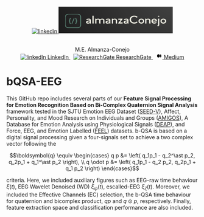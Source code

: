 <p align="center">
  <a href="https://example.com/">
    <img src="https://www.ugto.mx/images/escudo-guia-imagen.png" width=88 height=70 alt="linkedin"> <img src="https://github.com/Almanza-Conejo/imagesRepo/blob/main/almCon.png" alt="Almanza-Conejo" width=300 height=70>
  </a>
  <p align="center">
    <br>
    M.E. Almanza-Conejo</h2>
    <br>
    <a href="https://www.linkedin.com/in/oalmanzaconejo/" rel="nofollow noreferrer">
    <img src="https://i.sstatic.net/gVE0j.png" alt="linkedIn"> LinkedIn
    </a> &nbsp; 
    <a href="https://www.researchgate.net/profile/Oscar-Almanza-Conejo" rel="nofollow noreferrer">
    <img src="https://user-images.githubusercontent.com/54937357/126514422-ba0e7de1-cbc2-4186-94d9-39e8a22c1c78.png" width="14" height="14" alt="ResearchGate"> ResearchGate
    </a> &nbsp;
    <a href="https://medium.com/@almanzaConejo" rel="nofollow noreferrer">
    <img src="https://raw.githubusercontent.com/Medium/medium-logos/master/03_Symbol/01_Black/PNG/RGB/Medium-Symbol-Black-RGB%401x.png" width="17" height="17" alt="Medium"> Medium
  </a>
  </p>
</p>

# bQSA-EEG

This GitHub repo includes several parts of our **Feature Signal Processing for Emotion Recognition Based on Bi-Complex Quaternion Signal Analysis** framework tested in the SJTU Emotion EEG Dataset ([SEED-V](https://github.com/Almanza-Conejo/bQSA-EEG/blob/main/images/SEED-V/SEED-V%20b-QSA%20processing.md)), Affect, Personality, and Mood Research on Individuals and Groups ([AMIGOS](https://github.com/Almanza-Conejo/bQSA-EEG/blob/main/images/AMIGOS/AMIGOS%20b-QSA%20processing.md)), A Database for Emotion Analysis using Physiological Signals ([DEAP](https://github.com/Almanza-Conejo/bQSA-EEG/blob/main/images/DEAP/quaternionProduct/DEAP%20quaternion%20product%20signal%20processing.md)), and Force, EEG, and Emotion Labelled ([FEEL](https://github.com/Almanza-Conejo/bQSA-EEG/blob/main/images/FEEL/FEEL%20b-QSA%20processing.md)) datasets. 
b-QSA is based on a digital signal processing given a four-signals set to achieve a two complex vector following the

$$\boldsymbol{q} \equiv
    \begin{cases}
        q p &= \left( q_1p_1 - q_2^\ast p_2, q_2p_1 + q_1^\ast p_2 \right),  \\
        q \odot p &= \left( q_1p_1 - q_2 p_2, q_2p_1 + q_1 p_2 \right) 
    \end{cases}$$

criteria. Here, we included auxiliary figures such as EEG-raw time behaviour $\xi\left(t\right)$, EEG Wavelet Denoised (WD) $\xi_{\psi}\left(t\right)$, escalled-EEG $\xi_{\zeta}\left(t\right)$. Moreover, we included the Effective Channels (EC) selection, the b-QSA time behaviour for quaternion and bicomplex product, $qp$ and $q \odot p$, respectively. Finally, feature extraction space and classification performance are also included. 
